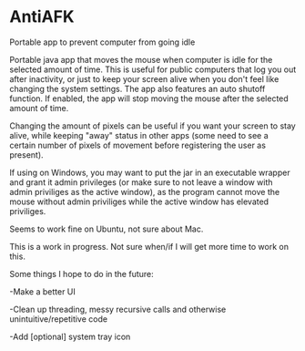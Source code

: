 # AntiAFK
Portable app to prevent computer from going idle

Portable java app that moves the mouse when computer is idle for the selected amount of time.  This is useful for public computers
that log you out after inactivity, or just to keep your screen alive when you don't feel like changing the system settings.  The app also
features an auto shutoff function.  If enabled, the app will stop moving the mouse after the selected amount of time.

Changing the amount of pixels can be useful if you want your screen to stay alive, while keeping "away" status in other apps (some need
to see a certain number of pixels of movement before registering the user as present).

If using on Windows, you may want to put the jar in an executable wrapper and grant it admin privileges (or make sure to not leave
a window with admin priviliges as the active window), as the program cannot move the mouse without admin priviliges while the active
window has elevated priviliges.

Seems to work fine on Ubuntu, not sure about Mac.

This is a work in progress.  Not sure when/if I will get more time to work on this.

Some things I hope to do in the future:

-Make a better UI

-Clean up threading, messy recursive calls and otherwise unintuitive/repetitive code

-Add [optional] system tray icon